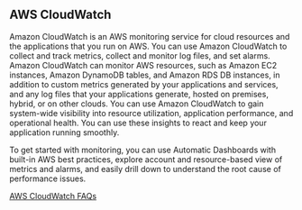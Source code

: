 ## AWS CloudWatch

Amazon CloudWatch is an AWS monitoring service for cloud resources and the applications that you run on AWS. You can use Amazon CloudWatch to collect and track metrics, collect and monitor log files, and set alarms. Amazon CloudWatch can monitor AWS resources, such as Amazon EC2 instances, Amazon DynamoDB tables, and Amazon RDS DB instances, in addition to custom metrics generated by your applications and services, and any log files that your applications generate, hosted on premises, hybrid, or on other clouds. You can use Amazon CloudWatch to gain system-wide visibility into resource utilization, application performance, and operational health. You can use these insights to react and keep your application running smoothly.

To get started with monitoring, you can use Automatic Dashboards with built-in AWS best practices, explore account and resource-based view of metrics and alarms, and easily drill down to understand the root cause of performance issues.

[AWS CloudWatch FAQs](https://aws.amazon.com/cloudwatch/faqs/)

